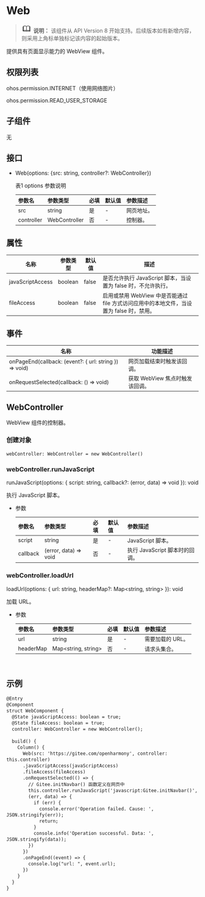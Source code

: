 # Web

>![](../../public_sys-resources/icon-note.gif) **说明：** 
>该组件从 API Version 8 开始支持。后续版本如有新增内容，则采用上角标单独标记该内容的起始版本。

提供具有页面显示能力的 WebView 组件。

## 权限列表

ohos.permission.INTERNET（使用网络图片）

ohos.permission.READ_USER_STORAGE

## 子组件

无

## 接口

-   Web\(options: {src: string, controller?: WebController}\)

    表1 options 参数说明

    | 参数名        | 参数类型          | 必填   | 默认值  | 参数描述  |
    | ---------- | ------------- | ---- | ---- | ----- |
    | src        | string        | 是    | -    | 网页地址。 |
    | controller | WebController | 否    | -    | 控制器。  |


## 属性

| 名称               | 参数类型    | 默认值   | 描述                                       |
| ---------------- | ------- | ----- | ---------------------------------------- |
| javaScriptAccess | boolean | false | 是否允许执行 JavaScript 脚本，当设置为 false 时，不允许执行。 |
| fileAccess       | boolean | false | 启用或禁用 WebView 中是否能通过 file 方式访问应用中的本地文件，当设置为 false 时，禁用。 |

## 事件

| 名称                                       | 功能描述                 |
| ---------------------------------------- | -------------------- |
| onPageEnd(callback: (event?: { url: string }) => void) | 网页加载结束时触发该回调。        |
| onRequestSelected(callback: () => void)  | 获取 WebView 焦点时触发该回调。 |

## WebController

WebView 组件的控制器。

### 创建对象

```
webController: WebController = new WebController()
```

### webController.runJavaScript

runJavaScript(options: { script: string, callback?: (error, data) => void }): void

执行 JavaScript 脚本。

- 参数

  | 参数名      | 参数类型                  | 必填   | 默认值  | 参数描述                  |
  | -------- | --------------------- | ---- | ---- | --------------------- |
  | script   | string                | 是    | -    | JavaScript 脚本。        |
  | callback | (error, data) => void | 否    | -    | 执行 JavaScript 脚本时的回调。 |

### webController.loadUrl

loadUrl(options: { url: string, headerMap?: Map<string, string> }): void

加载 URL。

- 参数

  | 参数名       | 参数类型                | 必填   | 默认值  | 参数描述       |
  | --------- | ------------------- | ---- | ---- | ---------- |
  | url       | string              | 是    | -    | 需要加载的 URL。 |
  | headerMap | Map<string, string> | 否    | -    | 请求头集合。     |

  ​

## 示例

```
@Entry
@Component
struct WebComponent {
  @State javaScriptAccess: boolean = true;
  @State fileAccess: boolean = true;
  controller: WebController = new WebController();
  
  build() {
    Column() {
      Web(src: 'https://gitee.com/openharmony', controller: this.controller)
      .javaScriptAccess(javaScriptAccess)
      .fileAccess(fileAccess)
      .onRequestSelected(() => {
        // Gitee.initNavbar() 函数定义在网页中
        this.controller.runJavaScript('javascript:Gitee.initNavbar()',
        (err, data) => {
          if (err) {
            console.error('Operation failed. Cause: ', JSON.stringify(err));
            return;
          }
          console.info('Operation successful. Data: ', JSON.stringify(data));
        })
      })
      .onPageEnd((event) => {
        console.log("url: ", event.url);
      })
    }
  }
}
```

